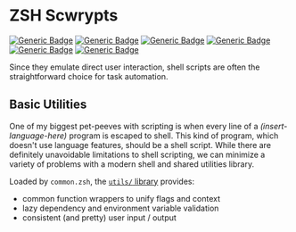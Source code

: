 # ZSH Scwrypts
[![Generic Badge](https://img.shields.io/badge/1password-op-informational.svg)](https://1password.com/downloads/command-line)
[![Generic Badge](https://img.shields.io/badge/BurntSushi-rg-informational.svg)](https://github.com/BurntSushi/ripgrep)
[![Generic Badge](https://img.shields.io/badge/junegunn-fzf-informational.svg)](https://github.com/junegunn/fzf)
[![Generic Badge](https://img.shields.io/badge/mikefarah-yq-informational.svg)](https://github.com/mikefarah/yq)
[![Generic Badge](https://img.shields.io/badge/stedolan-jq-informational.svg)](https://github.com/stedolan/jq)
[![Generic Badge](https://img.shields.io/badge/dbcli-pgcli-informational.svg)](https://github.com/dbcli/pgcli)
<br>

Since they emulate direct user interaction, shell scripts are often the straightforward choice for task automation.

## Basic Utilities

One of my biggest pet-peeves with scripting is when every line of a *(insert-language-here)* program is escaped to shell.
This kind of program, which doesn't use language features, should be a shell script.
While there are definitely unavoidable limitations to shell scripting, we can minimize a variety of problems with a modern shell and shared utilities library.

Loaded by `common.zsh`, the [`utils/` library](./utils) provides:
- common function wrappers to unify flags and context
- lazy dependency and environment variable validation
- consistent (and pretty) user input / output

